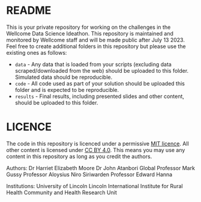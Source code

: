 # README

This is your private repository for working on the challenges in the Wellcome Data Science Ideathon.
This repository is maintained and monitored by Wellcome staff and will be made public after July 13 2023.
Feel free to create additional folders in this repository but please use the existing ones as follows:

* `data` - Any data that is loaded from your scripts (excluding data scraped/downloaded from the web) should be uploaded to this folder. Simulated data should be reproducible.
* `code` - All code used as part of your solution should be uploaded this folder and is expected to be reproducible.
* `results` - Final results, including presented slides and other content, should be uploaded to this folder.

# LICENCE

The code in this repository is licenced under a permissive [MIT licence](https://opensource.org/licenses/MIT). All other content is licensed under [CC BY 4.0](https://creativecommons.org/licenses/by/4.0/). This means you may use any content in this repository as long as you credit the authors. 

Authors: 
Dr Harriet Elizabeth Moore
Dr John Atanbori
Global Professor Mark Gussy
Professor Aloysius Niro Siriwarden
Professor Edward Hanna

Institutions: 
University of Lincoln
Lincoln International Institute for Rural Health
Community and Health Research Unit
